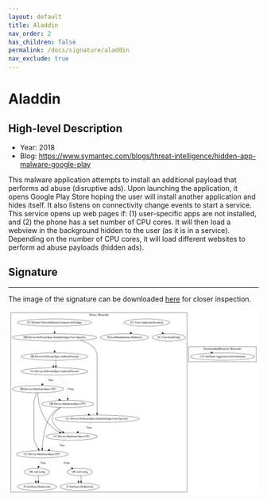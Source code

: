 ```yaml
---
layout: default
title: Aladdin
nav_order: 2
has_children: false
permalink: /docs/signature/aladdin
nav_exclude: true
---
```


# Aladdin

## High-level Description

* Year: 2018
* Blog: https://www.symantec.com/blogs/threat-intelligence/hidden-app-malware-google-play

This malware application attempts to install an additional payload that performs ad abuse (disruptive ads). Upon launching the application, it opens Google Play Store hoping the user will install another application and hides itself. It also listens on connectivity change events to start a service. This service opens up web pages if: (1) user-specific apps are not installed, and (2) the phone has a set number of CPU cores. It will then load a webview in the background hidden to the user (as it is in a service). Depending on the number of CPU cores, it will load different websites to perform ad abuse payloads (hidden ads).

## Signature
---

The image of the signature can be downloaded [here](../../img/signatures/Aladdin.png) for closer inspection.

![](../../img/signatures/Aladdin.png)
